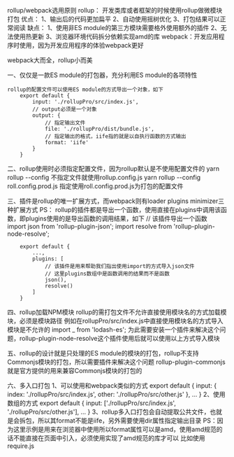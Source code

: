 rollup/webpack选用原则
    rollup： 开发类库或者框架的时候使用rollup做微模块打包
        优点：
            1、输出后的代码更加扁平
            2、自动使用摇树优化
            3、打包结果可以正常阅读
        缺点：
            1、使用非ES module的第三方模块需要格外使用额外的插件
            2、无法使用热更新
            3、浏览器环境代码拆分依赖实现amd的库
    webpack：开发应用程序时使用，因为开发应用程序的体验webpack更好

webpack大而全，rollup小而美 


一、仅仅是一款ES module的打包器，充分利用ES module的各项特性  

    rollup的配置文件可以使用ES module的方式导出一个对象，如下
        export default {
            input: './rollupPro/src/index.js',
            // output必须是一个对象 
            output: {
                // 指定输出文件
                file: './rollupPro/dist/bundle.js',
                // 指定输出的格式，iife指的就是以自执行函数的方式输出
                format: 'iife'
            }
        }

二、rollup使用时必须指定配置文件，因为rollup默认是不使用配置文件的
    yarn rollup --config 不指定文件就使用rollup.config.js
    yarn rollup --config roll.config.prod.js 指定使用roll.config.prod.js为打包的配置文件

三、插件是rollup的唯一扩展方式，而webpack则有loader plugins minimizer三种扩展方式 
    PS： rollup的插件都是导出一个函数，使用直接在plugins中调用该函数，即plugins使用的是导出函数的调用结果，如下
        // 该插件导出一个函数
        import json from 'rollup-plugin-json';
        import resolve from 'rollup-plugin-node-resolve';

        export default {
            ...,
            plugins: [
                // 该插件是用来帮助我们指出使用import的方式导入json文件
                // 这里plugins数组中是函数调用的结果而不是函数
                json(),
                resolve()
            ]
        }

四、rollup加载NPM模块
    rollup的需打包文件不允许直接使用模块名的方式加载模块，必须是模块路径
    例如在rollupPro/src/index.js中直接使用模块名的方式导入模块是不允许的
        import _ from 'lodash-es';
    为此需要安装一个插件来解决这个问题，rollup-plugin-node-resolve这个插件使用后就可以使用以上方式导入模块

五、rollup的设计就是只处理的ES module的模块的打包，rollup不支持Commonjs模块的打包，所以需要插件来解决这个问题
    rollup-plugin-commonjs就是官方提供的用来兼容Commonjs模块的打包的

六、多入口打包
    1、可以使用和webpack类似的方式
        export default {
            input: {
                index: './rollupPro/src/index.js',
                other: './rollupPro/src/other.js'
            },
            ...
        }
    2、使用数组的方式
        export default {
            input: ['./rollupPro/src/index.js', './rollupPro/src/other.js'],
            ...
        }
    3、rollup多入口打包会自动提取公共文件，也就是会拆包，所以其format不能是iife，另外需要使用dir属性指定输出目录
        PS：因为这里示例是用来在浏览器中使用所以format属性可以是amd，使用amd规范的话不能直接在页面中引入，必须使用实现了amd规范的库才可以
            比如使用require.js
                <script src="https://unpkg.com/requirejs@2.3.6/require.js" data-main="index.js"></scrtipt>
                    PS: requirejs可以使用自定义属性方式指定我们模块的入口文件